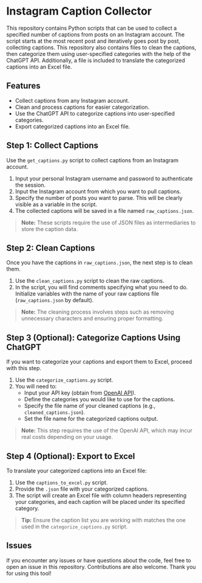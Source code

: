 # Instagram Caption Collector

This repository contains Python scripts that can be used to collect a specified number of captions from posts on an Instagram account. The script starts at the most recent post and iteratively goes post by post, collecting captions. This repository also contains files to clean the captions, then categorize them using user-specified categories with the help of the ChatGPT API. Additionally, a file is included to translate the categorized captions into an Excel file.

## Features
- Collect captions from any Instagram account.
- Clean and process captions for easier categorization.
- Use the ChatGPT API to categorize captions into user-specified categories.
- Export categorized captions into an Excel file.

## Step 1: Collect Captions
Use the `get_captions.py` script to collect captions from an Instagram account.

1. Input your personal Instagram username and password to authenticate the session.
2. Input the Instagram account from which you want to pull captions.
3. Specify the number of posts you want to parse. This will be clearly visible as a variable in the script.
4. The collected captions will be saved in a file named `raw_captions.json`.

> **Note:** These scripts require the use of JSON files as intermediaries to store the caption data.

## Step 2: Clean Captions
Once you have the captions in `raw_captions.json`, the next step is to clean them.

1. Use the `clean_captions.py` script to clean the raw captions.
2. In the script, you will find comments specifying what you need to do. Initialize variables with the name of your raw captions file (`raw_captions.json` by default).
   
> **Note:** The cleaning process involves steps such as removing unnecessary characters and ensuring proper formatting.

## Step 3 (Optional): Categorize Captions Using ChatGPT
If you want to categorize your captions and export them to Excel, proceed with this step.

1. Use the `categorize_captions.py` script.
2. You will need to:
   - Input your API key (obtain from [OpenAI API](https://openai.com/index/openai-api/)).
   - Define the categories you would like to use for the captions.
   - Specify the file name of your cleaned captions (e.g., `cleaned_captions.json`).
   - Set the file name for the categorized captions output.
   
> **Note:** This step requires the use of the OpenAI API, which may incur real costs depending on your usage.

## Step 4 (Optional): Export to Excel
To translate your categorized captions into an Excel file:

1. Use the `captions_to_excel.py` script.
2. Provide the `.json` file with your categorized captions.
3. The script will create an Excel file with column headers representing your categories, and each caption will be placed under its specified category.

> **Tip:** Ensure the caption list you are working with matches the one used in the `categorize_captions.py` script.

## Issues
If you encounter any issues or have questions about the code, feel free to open an issue in this repository. Contributions are also welcome. Thank you for using this tool!

